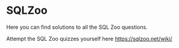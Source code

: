# SQLZoo

Here you can find solutions to all the SQL Zoo questions. 

Attempt the SQL Zoo quizzes yourself here
https://sqlzoo.net/wiki/
